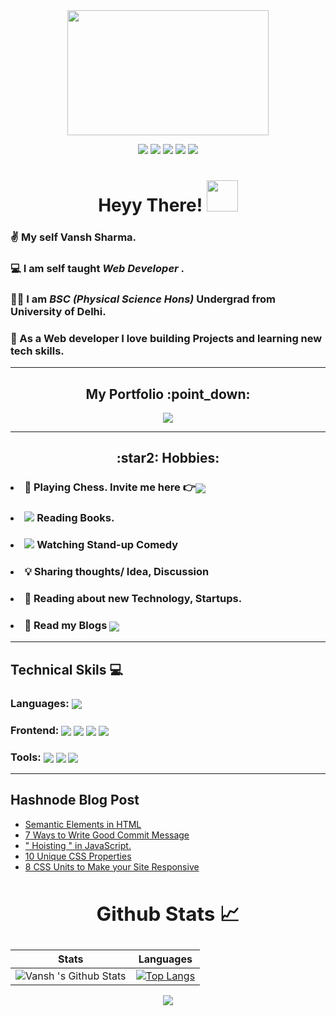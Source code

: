 <!--Gif-->
<div align="center"><img src="https://images.unsplash.com/photo-1503401639559-b16332601594?ixid=MnwxMjA3fDB8MHxwaG90by1wYWdlfHx8fGVufDB8fHx8&ixlib=rb-1.2.1&auto=format&fit=crop&w=668&q=80" width="80%" height="200px">
</div>

<!-- Contact -->

<div align="center">

[![](https://img.shields.io/badge/Twitter-1DA1F2?style=for-the-badge&logo=twitter&logoColor=white)](https://twitter.com/Vanshsh2701) 
[![](https://img.shields.io/badge/LinkedIn-0077B5?style=for-the-badge&logo=linkedin&logoColor=white)](https://www.linkedin.com/in/vanshsharma27/) 
[![](https://img.shields.io/badge/Gmail-D14836?style=for-the-badge&logo=gmail&logoColor=white)](mailto:vanshsharma9354@gmail.com)
[![](https://img.shields.io/badge/Codepen-f7f7f7?style=for-the-badge&logo=codepen&logoColor=black)](https://codepen.io/vanshsh)
[![](https://img.shields.io/badge/dev.to-black?style=for-the-badge&logo=dev.to&logoColor=white)](https://dev.to/vanshsh)

</div>




<!--Intro-->
<div align="center"><h1> Heyy There! <img src="https://media.tenor.com/images/f580b40a349dcb2d7cb93573e2329061/tenor.gif" width="50"/>
</h1></div>



### ✌️ My self **Vansh Sharma**. ##

### 💻 I am self taught **_Web Developer_** . ##

### 👨‍🎓 I am **_BSC (Physical Science Hons)_** Undergrad from University of Delhi.

### 📌  As a Web developer I love building Projects and learning new tech skills. ##

---

<div align="center"><h2> My Portfolio :point_down: </h2>
<a href="https://vanshsharma.netlify.app/" target="_blank"><img src="https://img.icons8.com/clouds/60/000000/resume.png" style="vertical-align:top"></a> 
</div>


---
<!-- Hobbies -->
<div align="center"><h2> :star2: Hobbies: </h2></div> 

### <li>:horse: Playing Chess. Invite me here :point_right:<a href="https://www.chess.com/member/vanshsh2701" target="_blank" /><img align="center" src="https://img.icons8.com/clouds/50/000000/rook.png"/></a></li>

### <li><img src="https://img.icons8.com/plasticine/30/000000/books.png"/> Reading Books.</li>

### <li><img src="https://img.icons8.com/offices/30/000000/theatre-mask.png"/> Watching Stand-up Comedy</li>

### <li>:bulb: Sharing thoughts/ Idea, Discussion</li>

### <li> :newspaper:   Reading about new Technology, Startups.</li>

### <li>:pencil: Read my Blogs <a href="https://vanshsharma.hashnode.dev/">  <img  align="center" src="https://img.icons8.com/ios-filled/30/4a90e2/book-and-pencil.png"/></a> </li>

****

<!--Technical skills-->
<h2> Technical Skils 💻 </h2>

### Languages: <img align="center" src="https://img.icons8.com/color/30/4a90e2/javascript--v1.png"/>


### Frontend: <img align="center"  src="https://img.icons8.com/color/30/000000/html-5--v1.png"/> <img align="center" src="https://img.icons8.com/color/30/000000/css3.png"/> <img align="center" src="https://img.icons8.com/color/30/4a90e2/javascript--v1.png"/> <img align="center" src="https://img.icons8.com/color/30/000000/sass.png"/>


### Tools: <img align="center" src="https://img.icons8.com/color/30/4a90e2/git.png"/> <img align="center" src="https://img.icons8.com/fluency/30/000000/github.png"/> <img align="center" src="https://img.icons8.com/fluency/30/000000/visual-studio-code-2019.png"/>




***


## Hashnode Blog Post
<!-- HASHNODE:START -->
- [Semantic Elements in HTML](https://vanshsharma.hashnode.dev/semantic-elements-in-html)
- [7 Ways to Write Good Commit Message](https://vanshsharma.hashnode.dev/7-ways-to-write-good-commit-message)
- [" Hoisting " in JavaScript.](https://vanshsharma.hashnode.dev/hoisting-in-javascript)
- [10 Unique CSS Properties](https://vanshsharma.hashnode.dev/10-unique-css-properties)
- [8  CSS Units to Make your Site Responsive](https://vanshsharma.hashnode.dev/8-css-units-to-make-your-site-responsive)
<!-- HASHNODE:END -->



<!--Github Stats-->
## <div align="center"><h2>Github Stats 📈 </h2>

Stats | Languages
------| ----------
![Vansh 's Github Stats](https://github-readme-stats.vercel.app/api?username=VanshSh&show_icons=true&theme=radical) |  [![Top Langs](https://github-readme-stats.vercel.app/api/top-langs/?username=VanshSh)](https://github.com/anuraghazra/github-readme-stats)

 
<p align='center'><img src='https://visitor-badge.laobi.icu/badge?page_id=VanshSh'></p>
